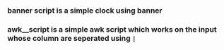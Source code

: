 ### banner script is a simple clock using banner
### awk__script is a simple awk script which works on the input whose column are seperated using `|`
